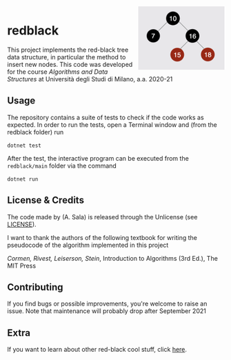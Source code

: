 <img align="right" width="200" src="https://github.com/andreasala98/redblack/blob/master/logo.png">

# redblack

This project implements the red-black tree data structure, in particular the method to insert new nodes.
This code was developed for the course _Algorithms and Data Structures_ at Università degli Studi di Milano, a.a. 2020-21


## Usage
The repository contains a suite of tests to check if the code works as expected. In order to run the tests, open a Terminal window and (from the redblack folder) run 
```
dotnet test
```
After the test, the interactive program can be executed from the `redblack/main` folder via the command
```
dotnet run
```

## License & Credits
The code made by (A. Sala) is released through the Unlicense (see [LICENSE](./LICENSE)).

I want to thank the authors of the following textbook for writing the pseudocode of the algorithm implemented in this project 

_Cormen, Rivest, Leiserson, Stein_, Introduction to Algorithms (3rd Ed.), The MIT Press

## Contributing
If you find bugs or possible improvements, you're welcome to raise an issue. Note that maintenance will probably drop after September 2021

## Extra
If you want to learn about other red-black cool stuff, click [here](https://www.acmilan.com).





